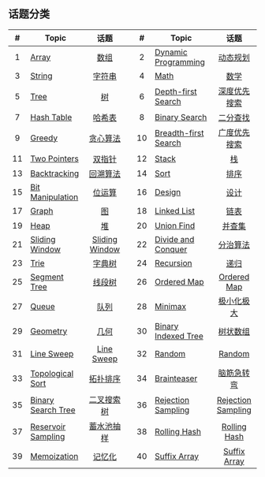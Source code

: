 <!--|This file generated by command(leetcode tag); DO NOT EDIT.            |-->
<!--+----------------------------------------------------------------------+-->
<!--|@author    openset <openset.wang@gmail.com>                           |-->
<!--|@link      https://github.com/openset                                 |-->
<!--|@home      https://github.com/openset/leetcode                        |-->
<!--+----------------------------------------------------------------------+-->

## 话题分类

| # | Topic | 话题 | | # | Topic | 话题 |
| :-: | - | :-: | - | :-: | - | :-: |
| 1 | [Array](array/README.md) | [数组](https://openset.github.io/tags/array/) | | 2 | [Dynamic Programming](dynamic-programming/README.md) | [动态规划](https://openset.github.io/tags/dynamic-programming/) | 
| 3 | [String](string/README.md) | [字符串](https://openset.github.io/tags/string/) | | 4 | [Math](math/README.md) | [数学](https://openset.github.io/tags/math/) | 
| 5 | [Tree](tree/README.md) | [树](https://openset.github.io/tags/tree/) | | 6 | [Depth-first Search](depth-first-search/README.md) | [深度优先搜索](https://openset.github.io/tags/depth-first-search/) | 
| 7 | [Hash Table](hash-table/README.md) | [哈希表](https://openset.github.io/tags/hash-table/) | | 8 | [Binary Search](binary-search/README.md) | [二分查找](https://openset.github.io/tags/binary-search/) | 
| 9 | [Greedy](greedy/README.md) | [贪心算法](https://openset.github.io/tags/greedy/) | | 10 | [Breadth-first Search](breadth-first-search/README.md) | [广度优先搜索](https://openset.github.io/tags/breadth-first-search/) | 
| 11 | [Two Pointers](two-pointers/README.md) | [双指针](https://openset.github.io/tags/two-pointers/) | | 12 | [Stack](stack/README.md) | [栈](https://openset.github.io/tags/stack/) | 
| 13 | [Backtracking](backtracking/README.md) | [回溯算法](https://openset.github.io/tags/backtracking/) | | 14 | [Sort](sort/README.md) | [排序](https://openset.github.io/tags/sort/) | 
| 15 | [Bit Manipulation](bit-manipulation/README.md) | [位运算](https://openset.github.io/tags/bit-manipulation/) | | 16 | [Design](design/README.md) | [设计](https://openset.github.io/tags/design/) | 
| 17 | [Graph](graph/README.md) | [图](https://openset.github.io/tags/graph/) | | 18 | [Linked List](linked-list/README.md) | [链表](https://openset.github.io/tags/linked-list/) | 
| 19 | [Heap](heap/README.md) | [堆](https://openset.github.io/tags/heap/) | | 20 | [Union Find](union-find/README.md) | [并查集](https://openset.github.io/tags/union-find/) | 
| 21 | [Sliding Window](sliding-window/README.md) | [Sliding Window](https://openset.github.io/tags/sliding-window/) | | 22 | [Divide and Conquer](divide-and-conquer/README.md) | [分治算法](https://openset.github.io/tags/divide-and-conquer/) | 
| 23 | [Trie](trie/README.md) | [字典树](https://openset.github.io/tags/trie/) | | 24 | [Recursion](recursion/README.md) | [递归](https://openset.github.io/tags/recursion/) | 
| 25 | [Segment Tree](segment-tree/README.md) | [线段树](https://openset.github.io/tags/segment-tree/) | | 26 | [Ordered Map](ordered-map/README.md) | [Ordered Map](https://openset.github.io/tags/ordered-map/) | 
| 27 | [Queue](queue/README.md) | [队列](https://openset.github.io/tags/queue/) | | 28 | [Minimax](minimax/README.md) | [极小化极大](https://openset.github.io/tags/minimax/) | 
| 29 | [Geometry](geometry/README.md) | [几何](https://openset.github.io/tags/geometry/) | | 30 | [Binary Indexed Tree](binary-indexed-tree/README.md) | [树状数组](https://openset.github.io/tags/binary-indexed-tree/) | 
| 31 | [Line Sweep](line-sweep/README.md) | [Line Sweep](https://openset.github.io/tags/line-sweep/) | | 32 | [Random](random/README.md) | [Random](https://openset.github.io/tags/random/) | 
| 33 | [Topological Sort](topological-sort/README.md) | [拓扑排序](https://openset.github.io/tags/topological-sort/) | | 34 | [Brainteaser](brainteaser/README.md) | [脑筋急转弯](https://openset.github.io/tags/brainteaser/) | 
| 35 | [Binary Search Tree](binary-search-tree/README.md) | [二叉搜索树](https://openset.github.io/tags/binary-search-tree/) | | 36 | [Rejection Sampling](rejection-sampling/README.md) | [Rejection Sampling](https://openset.github.io/tags/rejection-sampling/) | 
| 37 | [Reservoir Sampling](reservoir-sampling/README.md) | [蓄水池抽样](https://openset.github.io/tags/reservoir-sampling/) | | 38 | [Rolling Hash](rolling-hash/README.md) | [Rolling Hash](https://openset.github.io/tags/rolling-hash/) | 
| 39 | [Memoization](memoization/README.md) | [记忆化](https://openset.github.io/tags/memoization/) | | 40 | [Suffix Array](suffix-array/README.md) | [Suffix Array](https://openset.github.io/tags/suffix-array/) | 
